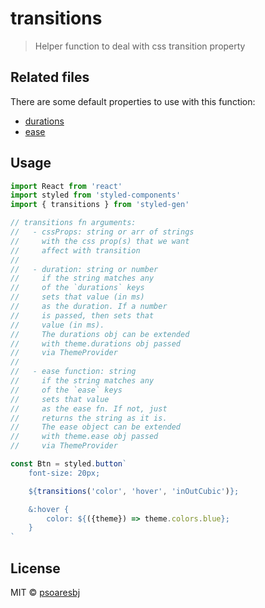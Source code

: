 # transitions

> Helper function to deal with css transition property

## Related files

There are some default properties to use with this function:

- [durations](durations.js)
- [ease](ease.js)

## Usage

```jsx
import React from 'react'
import styled from 'styled-components'
import { transitions } from 'styled-gen'

// transitions fn arguments:
//   - cssProps: string or arr of strings
//     with the css prop(s) that we want
//     affect with transition
//
//   - duration: string or number
//     if the string matches any
//     of the `durations` keys
//     sets that value (in ms)
//     as the duration. If a number
//     is passed, then sets that
//     value (in ms).
//     The durations obj can be extended
//     with theme.durations obj passed
//     via ThemeProvider
//
//   - ease function: string
//     if the string matches any
//     of the `ease` keys
//     sets that value
//     as the ease fn. If not, just
//     returns the string as it is.
//     The ease object can be extended
//     with theme.ease obj passed
//     via ThemeProvider

const Btn = styled.button`
    font-size: 20px;

    ${transitions('color', 'hover', 'inOutCubic')};

    &:hover {
        color: ${({theme}) => theme.colors.blue};
    }
`
```

## License

MIT © [psoaresbj](https://github.com/psoaresbj)
